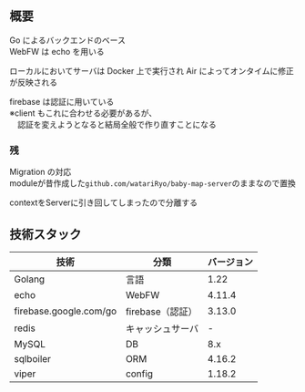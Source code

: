 ## 概要

Go によるバックエンドのベース  
WebFW は echo を用いる

ローカルにおいてサーバは Docker 上で実行され Air によってオンタイムに修正が反映される

firebase は認証に用いている  
※client もこれに合わせる必要があるが、  
　認証を変えようとなると結局全般で作り直すことになる

### 残

Migration の対応  
moduleが昔作成した`github.com/watariRyo/baby-map-server`のままなので置換

contextをServerに引き回してしまったので分離する

## 技術スタック

| 技術                   | 分類             | バージョン |
| ---------------------- | ---------------- | ---------- |
| Golang                 | 言語             | 1.22       |
| echo                   | WebFW            | 4.11.4     |
| firebase.google.com/go | firebase（認証） | 3.13.0     |
| redis                  | キャッシュサーバ | -          |
| MySQL                  | DB               | 8.x        |
| sqlboiler              | ORM              | 4.16.2     |
| viper                  | config           | 1.18.2     |
